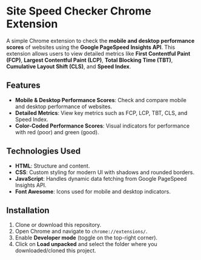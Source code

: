 # Site Speed Checker Chrome Extension

A simple Chrome extension to check the **mobile and desktop performance scores** of websites using the **Google PageSpeed Insights API**. This extension allows users to view detailed metrics like **First Contentful Paint (FCP)**, **Largest Contentful Paint (LCP)**, **Total Blocking Time (TBT)**, **Cumulative Layout Shift (CLS)**, and **Speed Index**.

## Features

- **Mobile & Desktop Performance Scores**: Check and compare mobile and desktop performance of websites.
- **Detailed Metrics**: View key metrics such as FCP, LCP, TBT, CLS, and Speed Index.
- **Color-Coded Performance Scores**: Visual indicators for performance with red (poor) and green (good).

## Technologies Used

- **HTML**: Structure and content.
- **CSS**: Custom styling for modern UI with shadows and rounded borders.
- **JavaScript**: Handles dynamic data fetching from Google PageSpeed Insights API.
- **Font Awesome**: Icons used for mobile and desktop indicators.

## Installation
1. Clone or download this repository.
2. Open Chrome and navigate to `chrome://extensions/`.
3. Enable **Developer mode** (toggle on the top-right corner).
4. Click on **Load unpacked** and select the folder where you downloaded/cloned this project.
